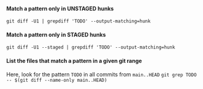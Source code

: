 
#### Match a pattern only in UNSTAGED hunks
`git diff -U1 | grepdiff 'TODO' --output-matching=hunk`

#### Match a pattern only in STAGED hunks
`git diff -U1 --staged | grepdiff 'TODO' --output-matching=hunk`

#### List the files that match a pattern in a given git range
Here, look for the pattern `TODO` in all commits from `main..HEAD`
`git grep TODO -- $(git diff --name-only main..HEAD)`
